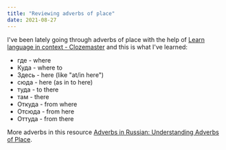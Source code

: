 ```yaml
---
title: "Reviewing adverbs of place"
date: 2021-08-27
---
```


I've been lately going through adverbs of place with the help of [Learn language in context - Clozemaster](https://www.clozemaster.com/) and this is what I've learned:

* где - where
* Куда - where to
* Здесь - here (like "at/in here")
* сюда - here (as in to here)
* туда - to there
* там - there
* Откуда - from where
* Отсюда - from here
* Оттуда - from there

More adverbs in this resource [Adverbs in Russian: Understanding Adverbs of Place](https://www.russiantutoring.com/post/adverbs-in-russian-understanding-adverbs-of-place).
